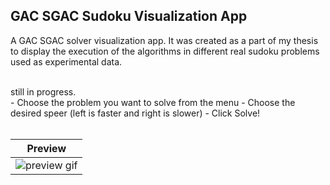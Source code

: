 ## GAC SGAC Sudoku Visualization App
A GAC SGAC solver visualization app. 
It was created as a part of my thesis to display the execution of the algorithms in different real sudoku problems used as experimental data. 

<br/>
still in progress.
<br/>
- Choose the problem you want to solve from the menu
- Choose the desired speer (left is faster and right is slower)
- Click Solve! 
<br/>
<br/>
  <table align="center">
      <thead>
          <tr>
              <th align="center">Preview</th>
          </tr>
      </thead>
      <tbody>
          <tr>
              <td align="center"><img src="https://media0.giphy.com/media/v1.Y2lkPTc5MGI3NjExNWo0cjhvbXJuaWN3Z21ld3E5OWxmN3ZtbzNlY3RveHA1a3E4YzEyeCZlcD12MV9pbnRlcm5hbF9naWZfYnlfaWQmY3Q9Zw/BuZEk3wDUEJSHT0hxG/giphy.gif" alt="preview gif"/></td>
          </tr>
      </tbody>
  </table>

